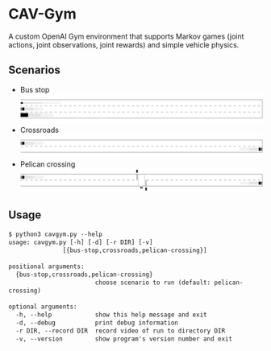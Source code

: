 # CAV-Gym
A custom OpenAI Gym environment that supports Markov games (joint actions, joint observations, joint rewards) and simple vehicle physics.

## Scenarios

- Bus stop
![](demos/bus_stop.gif)
- Crossroads
![](demos/crossroads.gif)
- Pelican crossing
![](demos/pelican_crossing.gif)

## Usage
```
$ python3 cavgym.py --help
usage: cavgym.py [-h] [-d] [-r DIR] [-v]
               [{bus-stop,crossroads,pelican-crossing}]

positional arguments:
  {bus-stop,crossroads,pelican-crossing}
                        choose scenario to run (default: pelican-crossing)

optional arguments:
  -h, --help            show this help message and exit
  -d, --debug           print debug information
  -r DIR, --record DIR  record video of run to directory DIR
  -v, --version         show program's version number and exit
```
